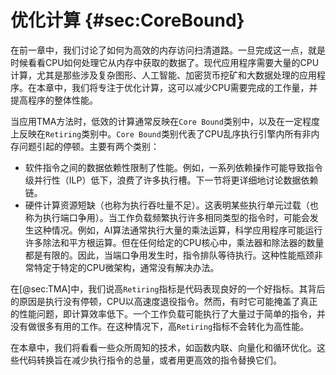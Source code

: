 # 优化计算 {#sec:CoreBound}

在前一章中，我们讨论了如何为高效的内存访问扫清道路。一旦完成这一点，就是时候看看CPU如何处理它从内存中获取的数据了。现代应用程序需要大量的CPU计算，尤其是那些涉及复杂图形、人工智能、加密货币挖矿和大数据处理的应用程序。在本章中，我们将专注于优化计算，这可以减少CPU需要完成的工作量，并提高程序的整体性能。

当应用TMA方法时，低效的计算通常反映在`Core Bound`类别中，以及在一定程度上反映在`Retiring`类别中。`Core Bound`类别代表了CPU乱序执行引擎内所有非内存问题引起的停顿。主要有两个类别：

* 软件指令之间的数据依赖性限制了性能。例如，一系列依赖操作可能导致指令级并行性（ILP）低下，浪费了许多执行槽。下一节将更详细地讨论数据依赖链。
* 硬件计算资源短缺（也称为执行吞吐量不足）。这表明某些执行单元过载（也称为执行端口争用）。当工作负载频繁执行许多相同类型的指令时，可能会发生这种情况。例如，AI算法通常执行大量的乘法运算，科学应用程序可能运行许多除法和平方根运算。但在任何给定的CPU核心中，乘法器和除法器的数量都是有限的。因此，当端口争用发生时，指令排队等待执行。这种性能瓶颈非常特定于特定的CPU微架构，通常没有解决办法。

[TODO]: 提供如何检测端口争用的指导。

在[@sec:TMA]中，我们说高`Retiring`指标是代码表现良好的一个好指标。其背后的原因是执行没有停顿，CPU以高速度退役指令。然而，有时它可能掩盖了真正的性能问题，即计算效率低下。一个工作负载可能执行了大量过于简单的指令，并没有做很多有用的工作。在这种情况下，高`Retiring`指标不会转化为高性能。

在本章中，我们将看看一些众所周知的技术，如函数内联、向量化和循环优化。这些代码转换旨在减少执行指令的总量，或者用更高效的指令替换它们。